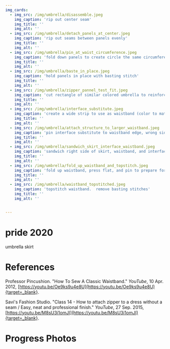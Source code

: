 ```yaml
---
img_cards: 
  - img_src: /img/umbrella/disassemble.jpeg
    img_caption: 'rip out center seam'
    img_title: ''
    img_alt: ''
  - img_src: /img/umbrella/detach_panels_at_center.jpeg
    img_caption: 'rip out seams between panels evenly'
    img_title: ''
    img_alt: ''
  - img_src: /img/umbrella/pin_at_waist_circumference.jpeg
    img_caption: 'fold down panels to create circle the same circumference as waist measurement'
    img_title: ''
    img_alt: ''
  - img_src: /img/umbrella/baste_in_place.jpeg
    img_caption: 'hold panels in place with basting stitch'
    img_title: ''
    img_alt: ''
  - img_src: /img/umbrella/zipper_pannel_test_fit.jpeg
    img_caption: 'cut rectangle of similar colored umbrella to reinforce zipper<sup>1</sup>'
    img_title: ''
    img_alt: ''
  - img_src: /img/umbrella/interface_substitute.jpeg
    img_caption: 'create a wide strip to use as waistband (color to match final band).  create a long, thick band of scrap umbrella to give the waistband structure<sup>2</sup> (any color).'
    img_title: ''
    img_alt: ''
  - img_src: /img/umbrella/attach_structure_to_larger_waistband.jpeg
    img_caption: 'pin interface substitute to waistband edge, wrong sides together'
    img_title: ''
    img_alt: ''
  - img_src: /img/umbrella/sandwich_skirt_interface_waistband.jpeg
    img_caption: 'sandwich right side of skirt, waistband, and interface substitute, then sew together'
    img_title: ''
    img_alt: ''
  - img_src: /img/umbrella/fold_up_waistband_and_topstitch.jpeg
    img_caption: 'fold up waistband, press flat, and pin to prepare for topstiching'
    img_title: ''
    img_alt: ''
  - img_src: /img/umbrella/waistband_topstitched.jpeg
    img_caption: 'topstitch waistband.  remove basting stitches'
    img_title: ''
    img_alt: ''


---
```



# pride 2020 

umbrella skirt


# References

Professor Pincushion.  "How To Sew A Classic Waistband."  *YouTube*, 10 Apr. 2012, [https://youtu.be/Oe9ks9u4e8U](https://youtu.be/Oe9ks9u4e8U){target=_blank}.  

Savi's Fashion Studio.  "Class 14 - How to attach zipper to a dress without a seam / Easy, neat and professional finish."  *YouTube*, 27 Sep. 2015, [https://youtu.be/M8sU3i1omJI](https://youtu.be/M8sU3i1omJI){target=_blank}.  



# Progress Photos


